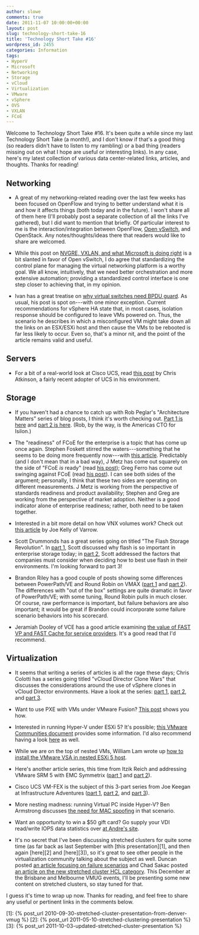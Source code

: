 ```yaml
---
author: slowe
comments: true
date: 2011-11-07 10:00:00+00:00
layout: post
slug: technology-short-take-16
title: 'Technology Short Take #16'
wordpress_id: 2455
categories: Information
tags:
- HyperV
- Microsoft
- Networking
- Storage
- vCloud
- Virtualization
- VMware
- vSphere
- OVS
- VXLAN
- FCoE
---
```


Welcome to Technology Short Take #16. It's been quite a while since my last Technology Short Take (a month!), and I don't know if that's a good thing (so readers didn't have to listen to my rambling) or a bad thing (readers missing out on what I hope are useful or interesting links). In any case, here's my latest collection of various data center-related links, articles, and thoughts. Thanks for reading!

## Networking

* A great of my networking-related reading over the last few weeks has been focused on OpenFlow and trying to better understand what it is and how it affects things (both today and in the future). I won't share all of them here (I'll probably post a separate collection of all the links I've gathered), but I did want to mention that briefly. Of particular interest to me is the interaction/integration between OpenFlow, [Open vSwitch](http://openvswitch.org/), and OpenStack. Any notes/thoughts/ideas there that readers would like to share are welcomed.

* While this post on [NVGRE, VXLAN, and what Microsoft is doing right](http://networkheresy.wordpress.com/2011/10/03/nvgre-vlxan-and-what-microsoft-is-doing-right/) is a bit slanted in favor of Open vSwitch, I do agree that standardizing the control plane for managing the virtual networking platform is a worthy goal. We all know, intuitively, that we need better orchestration and more extensive automation; providing a standardized control interface is one step closer to achieving that, in my opinion.

* Ivan has a great treatise on [why virtual switches need BPDU guard](http://blog.ioshints.info/2011/11/virtual-switches-need-bpdu-guard.html). As usual, his post is spot on---with one minor exception. Current recommendations for vSphere HA state that, in most cases, isolation response should be configured to leave VMs powered on. Thus, the scenario he describes in which a misconfigured VM might take down all the links on an ESX/ESXi host and then cause the VMs to be rebooted is far less likely to occur. Even so, that's a minor nit, and the point of the article remains valid and useful.

## Servers

* For a bit of a real-world look at Cisco UCS, read [this post](http://www.chrisatkinson.com/?p=10) by Chris Atkinson, a fairly recent adopter of UCS in his environment.

## Storage

* If you haven't had a chance to catch up with Rob Peglar's "Architecture Matters" series of blog posts, I think it's worth checking out. [Part 1 is here](http://www.isilon.com/blog/architecture-matters) and [part 2 is here](http://www.isilon.com/blog/architecture-matters---part-ii). (Rob, by the way, is the Americas CTO for Isilon.)

* The "readiness" of FCoE for the enterprise is a topic that has come up once again. Stephen Foskett stirred the waters---something that he seems to be doing more frequently now---with [this article](http://blog.fosketts.net/2011/10/21/fcoe-ready-prime-time/). Predictably (and I don't mean that in a bad way), J Metz has come out squarely on the side of "FCoE _is_ ready" (read [his post](http://blogs.cisco.com/datacenter/47589/)); Greg Ferro has come out swinging against FCoE (read [his post](http://etherealmind.com/sell-buy-multi-hop-fcoe-consultants-dream/)). I can see both sides of the argument; personally, I think that these two sides are operating on different measurements. J Metz is working from the perspective of standards readiness and product availability; Stephen and Greg are working from the perspective of market adoption. Neither is a good indicator alone of enterprise readiness; rather, both need to be taken together.

* Interested in a bit more detail on how VNX volumes work? Check out [this article](http://blog.virtualtacit.com/post/11063152344/emc-vnx-volumes-a-lay-of-the-land) by Joe Kelly of Varrow.

* Scott Drummonds has a great series going on titled "The Flash Storage Revolution". In [part 1](http://vpivot.com/2011/10/04/the-flash-storage-revolution-part-i/), Scott discussed why flash is so important in enterprise storage today; in [part 2](http://vpivot.com/2011/10/13/the-flash-storage-revolution-part-ii/), Scott addressed the factors that companies must consider when deciding how to best use flash in their environments. I'm looking forward to part 3!

* Brandon Riley has a good couple of posts showing some differences between PowerPath/VE and Round Robin on VMAX ([part 1](http://www.virtualinsanity.com/index.php/2011/10/03/powerpath-ve-versus-round-robin-on-vmax-round-1/) and [part 2](http://www.virtualinsanity.com/index.php/2011/10/11/powerpath-ve-versus-round-robin-on-vmax-round-2/)). The differences with "out of the box" settings are quite dramatic in favor of PowerPath/VE; with some tuning, Round Robin pulls in much closer. Of course, raw performance is important, but failure behaviors are also important; it would be great if Brandon could incorporate some failure scenario behaviors into his scorecard.

* Jeramiah Dooley of VCE has a good article examining [the value of FAST VP and FAST Cache for service providers](http://vmforsp.typepad.com/vm-for-service-providers/2011/11/fast-and-fast-cache-for-the-service-provider.html). It's a good read that I'd recommend.

## Virtualization

* It seems that writing a series of articles is all the rage these days; Chris Colotti has a series going titled "vCloud Director Clone Wars" that discusses the considerations around the use of vSphere clones in vCloud Director environments. Have a look at the series: [part 1](http://www.chriscolotti.us/vmware/vcloud/gotcha-vcloud-director-clone-wars-part-1-overview/), [part 2](http://www.chriscolotti.us/vmware/vcloud/gotcha-vcloud-director-clone-wars-part-2-deep-dive/), and [part 3](http://www.chriscolotti.us/vmware/vcloud/vcloud-director-clone-wars-part-3-design-considerations/).

* Want to use PXE with VMs under VMware Fusion? [This post](http://fritshoogland.wordpress.com/2009/12/17/pxe-boot-in-vmware-fusion-using-host-only-adapter/) shows you how.

* Interested in running Hyper-V under ESXi 5? It's possible; [this VMware Communities document](http://communities.vmware.com/docs/DOC-8970/) provides some information. I'd also recommend having a look [here](http://www.vladan.fr/vmware-workstation-8-how-to-run-hyper-v/) as well.

* While we are on the top of nested VMs, William Lam wrote up [how to install the VMware VSA in nested ESXi 5 host](http://www.virtuallyghetto.com/2011/09/how-to-install-vmware-vsa-in-nested.html).

* Here's another article series, this time from Itzik Reich and addressing VMware SRM 5 with EMC Symmetrix ([part 1](http://itzikr.wordpress.com/2011/10/08/vmware-srm-5-with-emc-symmetrix---whats-new-part-1/) and [part 2](http://itzikr.wordpress.com/2011/10/11/vmware-srm-5-with-emc-symmetrix---whats-new-part-2-2/)).

* Cisco UCS VM-FEX is the subject of this 3-part series from Joe Keegan at Infrastructure Adventures ([part 1](http://infrastructureadventures.com/2011/09/29/deploying-cisco-ucs-vm-fex-for-vsphere-part-1concept/), [part 2](http://infrastructureadventures.com/2011/10/09/deploying-cisco-ucs-vm-fex-for-vsphere---part-2-ucsm-config-and-vmware-integration/), and [part 3](http://infrastructureadventures.com/2011/10/15/deploying-cisco-ucs-vm-fex-for-vsphere---part-3-dvs-and-guest-configuration/)).

* More nesting madness: running Virtual PC inside Hyper-V? Ben Armstrong discusses [the need for MAC spoofing](http://blogs.msdn.com/b/virtual_pc_guy/archive/2011/10/11/an-unusual-reason-to-enable-mac-spoofing.aspx) in that scenario.

* Want an opportunity to win a $50 gift card? Go supply your VDI read/write IOPS data statistics over [at Andre's site](http://myvirtualcloud.net/?p=2352).

* It's no secret that I've been discussing stretched clusters for quite some time (as far back as last September with [this presentation][1], and then again [here][2] and [here][3]), so it's great to see other people in the virtualization community talking about the subject as well. Duncan posted [an article focusing on failure scenarios](http://www.yellow-bricks.com/2011/10/05/vsphere-5-0-ha-and-metro-stretched-cluster-solutions/) and Chad Sakac posted [an article on the new stretched cluster HCL category](http://virtualgeek.typepad.com/virtual_geek/2011/10/new-vmware-hcl-category-vsphere-metro-stretched-cluster.html). This December at the Brisbane and Melbourne VMUG events, I'll be presenting some new content on stretched clusters, so stay tuned for that.

I guess it's time to wrap up now. Thanks for reading, and feel free to share any useful or pertinent links in the comments below.

[1]: {% post_url 2010-09-30-stretched-cluster-presentation-from-denver-vmug %}
[2]: {% post_url 2011-05-10-stretched-clustering-presentation %}
[3]: {% post_url 2011-10-03-updated-stretched-cluster-presentation %}
